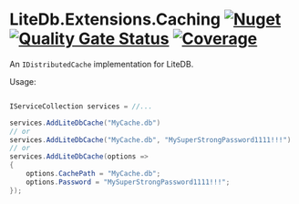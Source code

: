 # LiteDb.Extensions.Caching [![Nuget](https://img.shields.io/nuget/v/LiteDb.Extensions.Caching)](https://www.nuget.org/packages/LiteDb.Extensions.Caching) [![Quality Gate Status](https://sonarcloud.io/api/project_badges/measure?project=KuraiAndras_LiteDb.Extensions.Caching&metric=alert_status)](https://sonarcloud.io/summary/new_code?id=KuraiAndras_LiteDb.Extensions.Caching) [![Coverage](https://sonarcloud.io/api/project_badges/measure?project=KuraiAndras_LiteDb.Extensions.Caching&metric=coverage)](https://sonarcloud.io/summary/new_code?id=KuraiAndras_LiteDb.Extensions.Caching)

An `IDistributedCache` implementation for LiteDB.

Usage:

```csharp

IServiceCollection services = //...

services.AddLiteDbCache("MyCache.db")
// or
services.AddLiteDbCache("MyCache.db", "MySuperStrongPassword1111!!!")
// or
services.AddLiteDbCache(options =>
{
    options.CachePath = "MyCache.db";
    options.Password = "MySuperStrongPassword1111!!!";
});

```